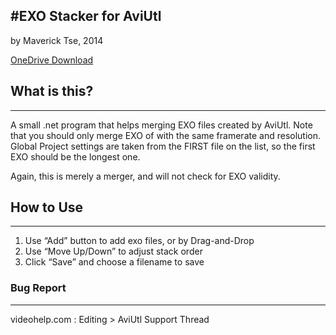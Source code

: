 #EXO Stacker for AviUtl
------------------------
by Maverick Tse, 2014

[OneDrive Download](http://1drv.ms/1tL7lP7)

## What is this?
---------------------
A small .net program that helps merging EXO files
created by AviUtl.
Note that you should only merge EXO of with the same framerate
and resolution.
Global Project settings are taken from the FIRST file on the list,
so the first EXO should be the longest one.

Again, this is merely a merger, and will not check for EXO validity.

## How to Use
-----------------
1. Use “Add” button to add exo files, or by Drag-and-Drop
2. Use “Move Up/Down” to adjust stack order
3. Click “Save” and choose a filename to save

### Bug Report
---------------------
videohelp.com : Editing > AviUtl Support Thread
